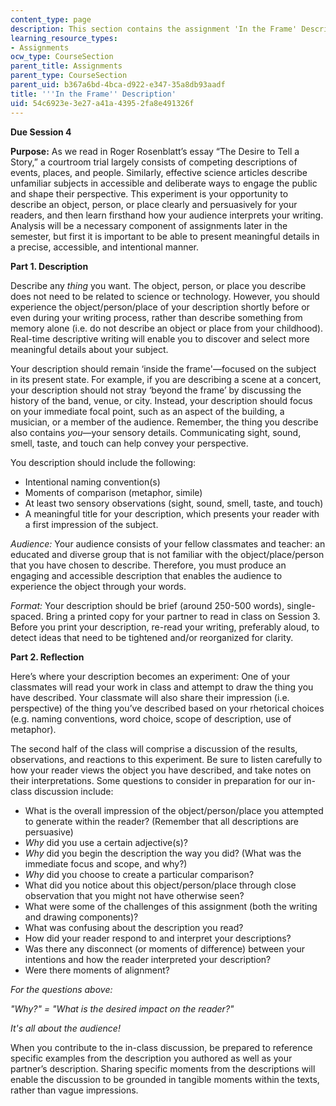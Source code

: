 ```yaml
---
content_type: page
description: This section contains the assignment 'In the Frame' Description
learning_resource_types:
- Assignments
ocw_type: CourseSection
parent_title: Assignments
parent_type: CourseSection
parent_uid: b367a6bd-4bca-d922-e347-35a8db93aadf
title: '''In the Frame'' Description'
uid: 54c6923e-3e27-a41a-4395-2fa8e491326f
---
```


**Due Session 4**

**Purpose:** As we read in Roger Rosenblatt’s essay “The Desire to Tell a Story,” a courtroom trial largely consists of competing descriptions of events, places, and people. Similarly, effective science articles describe unfamiliar subjects in accessible and deliberate ways to engage the public and shape their perspective. This experiment is your opportunity to describe an object, person, or place clearly and persuasively for your readers, and then learn firsthand how your audience interprets your writing. Analysis will be a necessary component of assignments later in the semester, but first it is important to be able to present meaningful details in a precise, accessible, and intentional manner.

**Part 1. Description**

Describe any _thing_ you want. The object, person, or place you describe does not need to be related to science or technology. However, you should experience the object/person/place of your description shortly before or even during your writing process, rather than describe something from memory alone (i.e. do not describe an object or place from your childhood). Real-time descriptive writing will enable you to discover and select more meaningful details about your subject.

Your description should remain ‘inside the frame'—focused on the subject in its present state. For example, if you are describing a scene at a concert, your description should not stray ‘beyond the frame’ by discussing the history of the band, venue, or city. Instead, your description should focus on your immediate focal point, such as an aspect of the building, a musician, or a member of the audience. Remember, the thing you describe also contains _you_—your sensory details. Communicating sight, sound, smell, taste, and touch can help convey your perspective.

You description should include the following:

*   Intentional naming convention(s)
*   Moments of comparison (metaphor, simile)
*   At least two sensory observations (sight, sound, smell, taste, and touch)
*   A meaningful title for your description, which presents your reader with a first impression of the subject.

_Audience:_ Your audience consists of your fellow classmates and teacher: an educated and diverse group that is not familiar with the object/place/person that you have chosen to describe. Therefore, you must produce an engaging and accessible description that enables the audience to experience the object through your words.

_Format:_ Your description should be brief (around 250-500 words), single-spaced. Bring a printed copy for your partner to read in class on Session 3. Before you print your description, re-read your writing, preferably aloud, to detect ideas that need to be tightened and/or reorganized for clarity.

**Part 2. Reflection**

Here’s where your description becomes an experiment: One of your classmates will read your work in class and attempt to draw the thing you have described. Your classmate will also share their impression (i.e. perspective) of the thing you’ve described based on your rhetorical choices (e.g. naming conventions, word choice, scope of description, use of metaphor).

The second half of the class will comprise a discussion of the results, observations, and reactions to this experiment. Be sure to listen carefully to how your reader views the object you have described, and take notes on their interpretations. Some questions to consider in preparation for our in-class discussion include:

*   What is the overall impression of the object/person/place you attempted to generate within the reader? (Remember that all descriptions are persuasive)
*   _Why_ did you use a certain adjective(s)?
*   _Why_ did you begin the description the way you did? (What was the immediate focus and scope, and why?)
*   _Why_ did you choose to create a particular comparison?
*   What did you notice about this object/person/place through close observation that you might not have otherwise seen?
*   What were some of the challenges of this assignment (both the writing and drawing components)?
*   What was confusing about the description you read?
*   How did your reader respond to and interpret your descriptions?
*   Was there any disconnect (or moments of difference) between your intentions and how the reader interpreted your description?
*   Were there moments of alignment?

_For the questions above:_ 

_"Why?" = "What is the desired impact on the reader?"_

_It's all about the audience!_

When you contribute to the in-class discussion, be prepared to reference specific examples from the description you authored as well as your partner’s description. Sharing specific moments from the descriptions will enable the discussion to be grounded in tangible moments within the texts, rather than vague impressions.